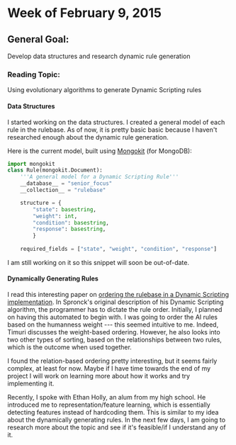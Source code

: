 # Week of February 9, 2015

## General Goal: 
Develop data structures and research dynamic rule generation

### Reading Topic: 
Using evolutionary algorithms to generate Dynamic Scripting rules

#### Data Structures
I started working on the data structures. I created a general model of each rule in the rulebase.
As of now, it is pretty basic basic because I haven't researched enough about the dynamic rule generation.

Here is the current model, built using [Mongokit](https://github.com/namlook/mongokit/wiki) (for MongoDB):

```python
import mongokit
class Rule(mongokit.Document):
	'''A general model for a Dynamic Scripting Rule'''
	__database__ = "senior_focus"
	__collection__ = "rulebase"

	structure = {
		"state": basestring,
		"weight": int,
		"condition": basestring,
		"response": basestring,
		}
	
	required_fields = ["state", "weight", "condition", "response"]
```

I am still working on it so this snippet will soon be out-of-date.

#### Dynamically Generating Rules

I read this interesting paper on [ordering the rulebase in a Dynamic Scripting implementation](http://www.aaai.org/Papers/AIIDE/2007/AIIDE07-009.pdf).
In Spronck's original description of his Dynamic Scripting algorithm, the programmer has to dictate the rule order.
Initially, I planned on having this automated to begin with. I was going to order the AI rules based on the humanness weight --- this seemed intuitive to me.
Indeed, Timuri discusses the weight-based ordering. However, he also looks into two other types of sorting, based on the relationships between two rules, which is the outcome when used together.

I found the relation-based ordering pretty interesting, but it seems fairly complex, at least for now.
Maybe if I have time towards the end of my project I will work on learning more about how it works and try implementing it.

Recently, I spoke with Ethan Holly, an alum from my high school. He introduced me to representation/feature learning, which is essentially detecting features instead of hardcoding them.
This is similar to my idea about the dynamically generating rules. In the next few days, I am going to research more about the topic and see if it's feasible/if I understand any of it.
